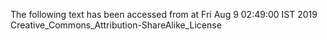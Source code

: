 The following text has been accessed from at Fri Aug 9 02:49:00 IST 2019
Creative_Commons_Attribution-ShareAlike_License
